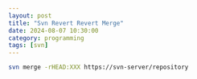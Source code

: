 ```yaml
---
layout: post
title: "Svn Revert Revert Merge"
date: 2024-08-07 10:30:00
category: programming
tags: [svn]
---
```


```bash
svn merge -rHEAD:XXX https://svn-server/repository
```



[jekyll]: http://jekyllrb.com
[jekyll-gh]: https://github.com/jekyll/jekyll
[jekyll-help]: https://github.com/jekyll/jekyll-help

